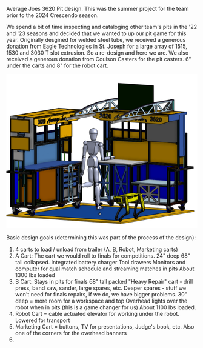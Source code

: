Average Joes 3620 Pit design.
This was the summer project for the team prior to the 2024 Crescendo season. 

We spend a bit of time inspecting and cataloging other team's pits in the '22 and '23 seasons and decided that we wanted to up our pit game for this year. Originally desgined for welded steel tube, we received a generous donation from Eagle Technologies in St. Joseph for a large array of 1515, 1530 and 3030 T slot extrusion. So a re-design and here we are. We also received a generous donation from Coulson Casters for the pit casters. 6" under the carts and 8" for the robot cart. 

![alt text](https://github.com/Sands45/Average-Joes-3620-FRC/blob/4107d8bb8dc9ae7539f547a06ec70503a6269353/Average%20Pit.png)

Basic design goals (determining this was part of the process of the design):
1) 4 carts to load / unload from trailer (A, B, Robot, Marketing carts)
2) A Cart:
   The cart we would roll to finals for competitions.
   24" deep
   68" tall collapsed.
   Integrated battery charger
   Tool drawers
   Monitors and computer for qual match schedule and streaming matches in pits
   About 1300 lbs loaded
4) B Cart:
   Stays in pits for finals
   68" tall packed
   "Heavy Repair" cart - drill press, band saw, sander, large spares, etc.
   Deaper spares - stuff we won't need for finals repairs, if we do, we have bigger problems.
   30" deep = more room for a workspace and top
   Overhead lights over the robot when in pits (this is a game changer for us)
   About 1100 lbs loaded.
6) Robot Cart = cable actuated elevator for working under the robot. Lowered for transport
7) Marketing Cart = buttons, TV for presentations, Judge's book, etc. Also one of the corners for the overhead banners
8) 
